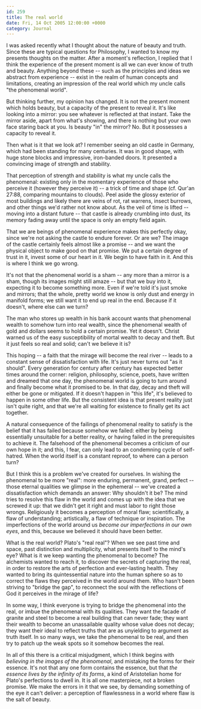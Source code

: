 ```yaml
---
id: 259
title: The real world
date: Fri, 14 Oct 2005 12:00:00 +0000
category: Journal
---
```


I was asked recently what I thought about the nature of beauty and
truth.  Since these are typical questions for Philosophy, I wanted to
know my presents thoughts on the matter.  After a moment's reflection, I
replied that I think the experience of the present moment is all we can
ever know of truth and beauty.  Anything beyond these -- such as the
principles and ideas we abstract from experience -- exist in the realm
of human concepts and limitations, creating an impression of the real
world which my uncle calls "the phenomenal world".

But thinking further, my opinion has changed.  It is not the present
moment which holds beauty, but a capacity of the present to reveal it.
It's like looking into a mirror: you see whatever is reflected at that
instant.  Take the mirror aside, apart from what's showing, and there is
nothing but your own face staring back at you.  Is beauty "in" the
mirror?  No.  But it possesses a capacity to reveal it.

Then what is it that we look at?  I remember seeing an old castle in
Germany, which had been standing for many centuries.  It was in good
shape, with huge stone blocks and impressive, iron-banded doors.  It
presented a convincing image of strength and stability.

That perception of strength and stability is what my uncle calls the
phenomenal: existing only in the momentary experience of those who
perceive it (however they perceive it) -- a trick of time and shape (cf.
Qur'an 27:88, comparing mountains to clouds).  Peel aside the glossy
exterior of most buildings and likely there are veins of rot, rat
warrens, insect burrows, and other things we'd rather not know about.
As the veil of time is lifted -- moving into a distant future -- that
castle is already crumbling into dust, its memory fading away until the
space is only an empty field again.

That we are beings of phenomenal experience makes this perfectly okay,
since we're not asking the castle to endure forever.  Or are we?  The
image of the castle certainly feels almost like a promise -- and we want
the physical object to make good on that promise.  We put a certain
degree of trust in it, invest some of our heart in it.  We begin to have
faith in it.  And this is where I think we go wrong.

It's not that the phenomenal world is a sham -- any more than a mirror
is a sham, though its images might still amaze -- but that we buy into
it, expecting it to become something more.  Even if we're told it's just
smoke and mirrors; that the whole, pretty world we know is only dust and
energy in manifold forms; we still want it to end up real in the end.
Because if it doesn't, where else can we turn?

The man who stores up wealth in his bank account wants that phenomenal
wealth to somehow turn into real wealth, since the phenomenal wealth of
gold and dollars seems to hold a certain promise.  Yet it doesn't.
Christ warned us of the easy susceptibility of mortal wealth to decay
and theft.  But it just feels so real and solid; can't we believe it is?

This hoping -- a faith that the mirage will become the real river --
leads to a constant sense of dissatisfaction with life.  It's just never
turns out "as it should".  Every generation for century after century
has expected better times around the corner: religion, philosophy,
science, poets, have written and dreamed that one day, the phenomenal
world is going to turn around and finally become what it promised to be.
In that day, decay and theft will either be gone or mitigated.  If it
doesn't happen in "this life", it's believed to happen in some other
life.  But the consistent idea is that present reality just isn't quite
right, and that we're all waiting for existence to finally get its act
together.

A natural consequence of the failings of phenomenal reality to satisfy
is the belief that it has failed because somehow we failed: either by
being essentially unsuitable for a better reality, or having failed in
the prerequisites to achieve it.  The falsehood of the phenomenal
becomes a criticism of our own hope in it; and this, I fear, can only
lead to an condemning cycle of self-hatred.  When the world itself is a
constant reproof, to where can a person turn?

But I think this is a problem we've created for ourselves.  In wishing
the phenomenal to be more "real": more enduring, permanent, grand,
perfect -- those eternal qualities we glimpse in the ephemeral -- we've
created a dissatisfaction which demands an answer: Why shouldn't it be?
The mind tries to resolve this flaw in the world and comes up with the
idea that we screwed it up: that we didn't get it right and must labor
to right those wrongs.  Religiously it becomes a perception of moral
flaw; scientifically, a flaw of understanding; artistically, a flaw of
technique or inspiration.  The imperfections of the world around us
*become our imperfections in our own eyes*, and this, because we believed
it should have been better.

What is the real world?  Plato's "real real"?  When we see past time and
space, past distinction and multiplicity, what presents itself to the
mind's eye?  What is it we keep wanting the phenomenal to become?  The
alchemists wanted to reach it, to discover the secrets of capturing the
real, in order to restore the arts of perfection and ever-lasting
health.  They wanted to bring its quintessential nature into the human
sphere so as to correct the flaws they perceived in the world around
them.  Who hasn't been striving to "bridge the gap", to reconnect the
soul with the reflections of God it perceives in the mirage of life?

In some way, I think everyone is trying to bridge the phenomenal into
the real, or imbue the phenomenal with its qualities.  They want the
facade of granite and steel to become a real building that can never
fade; they want their wealth to become an unassailable quality whose
value does not decay; they want their ideal to reflect truths that are
as unyielding to argument as truth itself.  In so many ways, we take the
phenomenal to be real, and then try to patch up the weak spots so it
somehow becomes the real.

In all of this there is a critical misjudgment, which I think begins
with *believing in the images of the phenomenal*, and mistaking the forms
for their essence.  It's not that any one form contains the essence, but
that *the essence lives by the infinity of its forms*, a kind of
Aristotelian home for Plato's perfections to dwell in.  It is all one
masterpiece, not a broken promise.  We make the errors in it that we
see, by demanding something of the eye it can't deliver: a perception of
flawlessness in a world where flaw is the salt of beauty.


